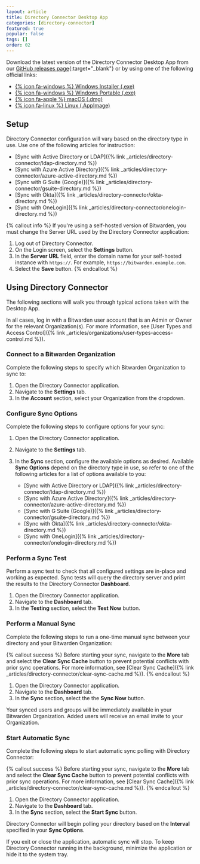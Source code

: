 ```yaml
---
layout: article
title: Directory Connector Desktop App
categories: [directory-connector]
featured: true
popular: false
tags: []
order: 02
---
```


Download the latest version of the Directory Connector Desktop App from our [GitHub releases page](https://github.com/bitwarden/directory-connector/releases){:target="_blank"} or by using one of the following official links:

- [{% icon fa-windows %} Windows Installer (.exe)](https://vault.bitwarden.com/download/?app=connector&platform=windows)
- [{% icon fa-windows %} Windows Portable (.exe)](https://vault.bitwarden.com/download/?app=connector&platform=windows&variant=portable)
- [{% icon fa-apple %} macOS (.dmg)](https://vault.bitwarden.com/download/?app=connector&platform=macos)
- [{% icon fa-linux %} Linux (.AppImage)](https://vault.bitwarden.com/download/?app=connector&platform=linux)

## Setup

Directory Connector configuration will vary based on the directory type in use. Use one of the following articles for instruction:

- [Sync with Active Directory or LDAP]({% link _articles/directory-connector/ldap-directory.md %})
- [Sync with Azure Active Directory]({% link _articles/directory-connector/azure-active-directory.md %})
- [Sync with G Suite (Google)]({% link _articles/directory-connector/gsuite-directory.md %})
- [Sync with Okta]({% link _articles/directory-connector/okta-directory.md %})
- [Sync with OneLogin]({% link _articles/directory-connector/onelogin-directory.md %})

{% callout info %}
If you're using a self-hosted version of Bitwarden, you must change the Server URL used by the Directory Connector application:

1. Log out of Directory Connector.
2. On the Login screen, select the **Settings** button.
3. In the **Server URL** field, enter the domain name for your self-hosted instance with `https://`. For example, `https://bitwarden.example.com`.
4. Select the **Save** button.
{% endcallout %}

## Using Directory Connector

The following sections will walk you through typical actions taken with the Desktop App.

In all cases, log in with a Bitwarden user account that is an Admin or Owner for the relevant Organization(s). For more information, see [User Types and Access Control]({% link _articles/organizations/user-types-access-control.md %}).

### Connect to a Bitwarden Organization

Complete the following steps to specify which Bitwarden Organization to sync to:

1. Open the Directory Connector application.
2. Navigate to the **Settings** tab.
3. In the **Account** section, select your Organization from the dropdown.

### Configure Sync Options

Complete the following steps to configure options for your sync:

1. Open the Directory Connector application.
2. Navigate to the **Settings** tab.
3. In the **Sync** section, configure the available options as desired. Available **Sync Options** depend on the directory type in use, so refer to one of the following articles for a list of options available to you:

   - [Sync with Active Directory or LDAP]({% link _articles/directory-connector/ldap-directory.md %})
   - [Sync with Azure Active Directory]({% link _articles/directory-connector/azure-active-directory.md %})
   - [Sync with G Suite (Google)]({% link _articles/directory-connector/gsuite-directory.md %})
   - [Sync with Okta]({% link _articles/directory-connector/okta-directory.md %})
   - [Sync with OneLogin]({% link _articles/directory-connector/onelogin-directory.md %})

### Perform a Sync Test

Perform a sync test to check that all configured settings are in-place and working as expected. Sync tests will query the directory server and print the results to the Directory Connector **Dashboard**.

1. Open the Directory Connector application.
2. Navigate to the **Dashboard** tab.
3. In the **Testing** section, select the **Test Now** button.

### Perform a Manual Sync

Complete the following steps to run a one-time manual sync between your directory and your Bitwarden Organization:

{% callout success %}
Before starting your sync, navigate to the **More** tab and select the **Clear Sync Cache** button to prevent potential conflicts with prior sync operations. For more information, see [Clear Sync Cache]({% link _articles/directory-connector/clear-sync-cache.md %}).
{% endcallout %}

1. Open the Directory Connector application.
2. Navigate to the **Dashboard** tab.
3. In the **Sync** section, select the the **Sync Now** button.

Your synced users and groups will be immediately available in your Bitwarden Organization. Added users will receive an email invite to your Organization.

### Start Automatic Sync

Complete the following steps to start automatic sync polling with Directory Connector:

{% callout success %}
Before starting your sync, navigate to the **More** tab and select the **Clear Sync Cache** button to prevent potential conflicts with prior sync operations. For more information, see [Clear Sync Cache]({% link _articles/directory-connector/clear-sync-cache.md %}).
{% endcallout %}

1. Open the Directory Connector application.
2. Navigate to the **Dashboard** tab.
3. In the **Sync** section, select the **Start Sync** button.

Directory Connector will begin polling your directory based on the **Interval** specified in your **Sync Options**.

If you exit or close the application, automatic sync will stop. To keep Directory Connector running in the background, minimize the application or hide it to the system tray.
